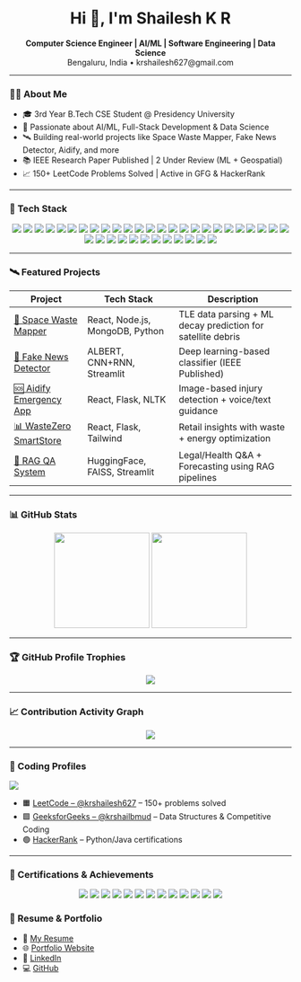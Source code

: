 <h1 align="center">Hi 👋, I'm Shailesh K R</h1>
<p align="center">
  <strong>Computer Science Engineer | AI/ML | Software Engineering | Data Science</strong><br>
  Bengaluru, India • krshailesh627@gmail.com
</p>

---

### 👨‍💻 About Me

- 🎓 3rd Year B.Tech CSE Student @ Presidency University
- 🤖 Passionate about AI/ML, Full-Stack Development & Data Science
- 🛰️ Building real-world projects like Space Waste Mapper, Fake News Detector, Aidify, and more
- 📚 IEEE Research Paper Published | 2 Under Review (ML + Geospatial)
- 📈 150+ LeetCode Problems Solved | Active in GFG & HackerRank

---

### 🧠 Tech Stack

<p align="center">

  <!-- Languages -->
  <img src="https://img.shields.io/badge/Python-3670A0?style=flat&logo=python&logoColor=ffdd54"/>
  <img src="https://img.shields.io/badge/Java-ED8B00?style=flat&logo=openjdk&logoColor=white"/>
  <img src="https://img.shields.io/badge/C++-00599C?style=flat&logo=c%2B%2B&logoColor=white"/>
  <img src="https://img.shields.io/badge/JavaScript-F7DF1E?style=flat&logo=javascript&logoColor=black"/>
  <img src="https://img.shields.io/badge/HTML5-E34F26?style=flat&logo=html5&logoColor=white"/>
  <img src="https://img.shields.io/badge/CSS3-1572B6?style=flat&logo=css3&logoColor=white"/>

  <!-- Web / Backend -->
  <img src="https://img.shields.io/badge/React-61DAFB?style=flat&logo=react&logoColor=black"/>
  <img src="https://img.shields.io/badge/Node.js-339933?style=flat&logo=nodedotjs&logoColor=white"/>
  <img src="https://img.shields.io/badge/Express.js-000000?style=flat&logo=express&logoColor=white"/>
  <img src="https://img.shields.io/badge/Flask-000000?style=flat&logo=flask&logoColor=white"/>
  <img src="https://img.shields.io/badge/FastAPI-005571?style=flat&logo=fastapi&logoColor=white"/>
  <img src="https://img.shields.io/badge/Streamlit-FF4B4B?style=flat&logo=streamlit&logoColor=white"/>
  <img src="https://img.shields.io/badge/Tailwind_CSS-38B2AC?style=flat&logo=tailwind-css&logoColor=white"/>

  <!-- ML / AI -->
  <img src="https://img.shields.io/badge/TensorFlow-FF6F00?style=flat&logo=tensorflow&logoColor=white"/>
  <img src="https://img.shields.io/badge/PyTorch-EE4C2C?style=flat&logo=pytorch&logoColor=white"/>
  <img src="https://img.shields.io/badge/Keras-D00000?style=flat&logo=keras&logoColor=white"/>
  <img src="https://img.shields.io/badge/scikit--learn-F7931E?style=flat&logo=scikit-learn&logoColor=white"/>
  <img src="https://img.shields.io/badge/HuggingFace-FFD21F?style=flat&logo=huggingface&logoColor=black"/>
  <img src="https://img.shields.io/badge/LangChain-000000?style=flat"/>
  <img src="https://img.shields.io/badge/RAG-4B8BBE?style=flat"/>
  <img src="https://img.shields.io/badge/NLTK-9E9E9E?style=flat"/>

  <!-- Databases -->
  <img src="https://img.shields.io/badge/MongoDB-47A248?style=flat&logo=mongodb&logoColor=white"/>
  <img src="https://img.shields.io/badge/MySQL-4479A1?style=flat&logo=mysql&logoColor=white"/>
  <img src="https://img.shields.io/badge/Hive-F7C933?style=flat&logo=apache-hive&logoColor=black"/>

  <!-- Cloud & Tools -->
  <img src="https://img.shields.io/badge/Git-F05032?style=flat&logo=git&logoColor=white"/>
  <img src="https://img.shields.io/badge/GitHub-181717?style=flat&logo=github&logoColor=white"/>
  <img src="https://img.shields.io/badge/Google_Cloud-4285F4?style=flat&logo=google-cloud&logoColor=white"/>
  <img src="https://img.shields.io/badge/AWS-232F3E?style=flat&logo=amazon-aws&logoColor=white"/>
  <img src="https://img.shields.io/badge/IBM_Watson-00AEEF?style=flat&logo=ibmwatson&logoColor=white"/>
  <img src="https://img.shields.io/badge/Hadoop-66CCFF?style=flat&logo=apache-hadoop&logoColor=black"/>
  <img src="https://img.shields.io/badge/VS_Code-007ACC?style=flat&logo=visual-studio-code&logoColor=white"/>
  <img src="https://img.shields.io/badge/Postman-FF6C37?style=flat&logo=postman&logoColor=white"/>
  <img src="https://img.shields.io/badge/Docker-2496ED?style=flat&logo=docker&logoColor=white"/>
  <img src="https://img.shields.io/badge/Linux-FCC624?style=flat&logo=linux&logoColor=black"/>
  <img src="https://img.shields.io/badge/CI%2FCD-0A0?style=flat&logo=githubactions&logoColor=white"/>

  <!-- Visualization -->
  <img src="https://img.shields.io/badge/Tableau-E97627?style=flat&logo=tableau&logoColor=white"/>
  <img src="https://img.shields.io/badge/PowerBI-F2C811?style=flat&logo=powerbi&logoColor=black"/>

</p>

---

### 🛰️ Featured Projects

| Project | Tech Stack | Description |
|--------|------------|-------------|
| [🚀 Space Waste Mapper](https://space-waste-mapper.vercel.app/) | React, Node.js, MongoDB, Python | TLE data parsing + ML decay prediction for satellite debris |
| [🧠 Fake News Detector](https://github.com/Shailesh7772/Real-Time-Detection-of-Fake-News-Using-Deep-Learning-Techniques) | ALBERT, CNN+RNN, Streamlit | Deep learning-based classifier (IEEE Published) |
| [🆘 Aidify Emergency App](https://aidify-emergencyaidapp.netlify.app/) | React, Flask, NLTK | Image-based injury detection + voice/text guidance |
| [📊 WasteZero SmartStore](https://github.com/Shailesh7772/wastezero-smartstore-lite) | React, Flask, Tailwind | Retail insights with waste + energy optimization |
| [🧪 RAG QA System](https://rag-q-a-and-forecasting-bl9alxlhbgadxdzrthspot.streamlit.app/) | HuggingFace, FAISS, Streamlit | Legal/Health Q&A + Forecasting using RAG pipelines |

---

### 📊 GitHub Stats

<p align="center">
  <img src="https://github-readme-stats.vercel.app/api?username=Shailesh7772&show_icons=true&theme=radical" height="170"/>
  <img src="https://github-readme-stats.vercel.app/api/top-langs/?username=Shailesh7772&layout=compact&theme=radical" height="170"/>
</p>

---

### 🏆 GitHub Profile Trophies

<p align="center">
  <img src="https://github-profile-trophy.vercel.app/?username=Shailesh7772&theme=algolia&row=1&margin-w=15" />
</p>

---

### 📈 Contribution Activity Graph

<p align="center">
  <img src="https://github-readme-activity-graph.vercel.app/graph?username=Shailesh7772&theme=rogue" />
</p>

---

### 🧩 Coding Profiles

<p align="left">
  <img src="https://img.shields.io/badge/LeetCode-50 Days Streak-F89F1B?style=for-the-badge&logo=leetcode&logoColor=white"/>
</p>

- 🟧 [LeetCode – @krshailesh627](https://leetcode.com/u/krshailesh627/) – 150+ problems solved  
- 🟩 [GeeksforGeeks – @krshailbmud](https://www.geeksforgeeks.org/user/krshailbmud/) – Data Structures & Competitive Coding  
- 🟢 [HackerRank](https://www.hackerrank.com/) – Python/Java certifications

---

### 📜 Certifications & Achievements

<p align="center">

  <!-- Coding -->
  <img src="https://img.shields.io/badge/150%2B%20LeetCode%20Problems%20Solved-F89F1B?style=for-the-badge&logo=leetcode&logoColor=white"/>
  <img src="https://img.shields.io/badge/50%20Days%20LeetCode%20Streak-F89F1B?style=for-the-badge&logo=leetcode&logoColor=white"/>
  <img src="https://img.shields.io/badge/GFG%20CP%20Participant-28A745?style=for-the-badge&logo=geeksforgeeks&logoColor=white"/>
  <img src="https://img.shields.io/badge/HackerRank%20Python%20Certified-2EC866?style=for-the-badge&logo=hackerrank&logoColor=white"/>
  <img src="https://img.shields.io/badge/100%20Days%20of%20Code%20Completed-000000?style=for-the-badge&logo=github&logoColor=white"/>

  <!-- Hackathons & Competitions -->
  <img src="https://img.shields.io/badge/Smart%20India%20Hackathon%202024%20%7C%20Internal%20Round%20Winner-FF5722?style=for-the-badge"/>
  <img src="https://img.shields.io/badge/Top%205%25%20in%20BuildWithIndia%20Hackathon-4A90E2?style=for-the-badge"/>
  <img src="https://img.shields.io/badge/National%20Tech%20Fest%20Rank%20Holder-673AB7?style=for-the-badge"/>
  <img src="https://img.shields.io/badge/IEEE%20Published%20Author-1565C0?style=for-the-badge&logo=ieee&logoColor=white"/>

  <!-- Courses -->
  <img src="https://img.shields.io/badge/IBM%20Data%20Science%20Certificate-00B3EC?style=for-the-badge&logo=ibm&logoColor=white"/>
  <img src="https://img.shields.io/badge/Google%20Data%20Foundations%20Course-4285F4?style=for-the-badge&logo=google&logoColor=white"/>
  <img src="https://img.shields.io/badge/Udemy%20Python%20Web%20Bootcamp-A435F0?style=for-the-badge&logo=udemy&logoColor=white"/>
  <img src="https://img.shields.io/badge/Mastering%20DSA%20on%20Udemy-5C2D91?style=for-the-badge&logo=udemy&logoColor=white"/>

</p>


### 📄 Resume & Portfolio

- 📌 [My Resume](https://shailesh-portfolio1.netlify.app/resume.pdf)
- 🌐 [Portfolio Website](https://shailesh-portfolio1.netlify.app/)
- 🔗 [LinkedIn](https://www.linkedin.com/in/shailesh-kr-1a7a06256/)
- 💻 [GitHub](https://github.com/Shailesh7772)
